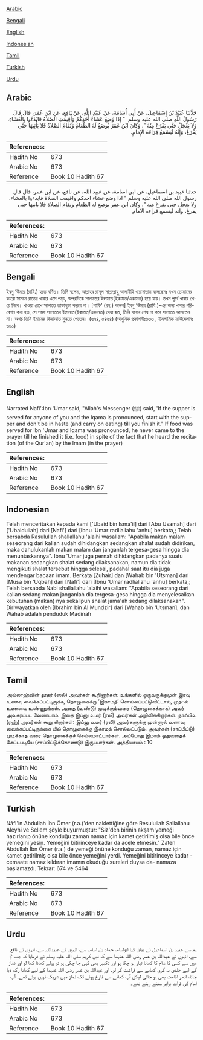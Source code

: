 [Arabic](#arabic)

[Bengali](#bengali)

[English](#english)

[Indonesian](#indonesian)

[Tamil](#tamil)

[Turkish](#turkish)

[Urdu](#urdu)

## Arabic


<div dir="rtl" lang="ar" style={{fontSize:'larger',backgroundColor:'#f8f9fa',padding:20}}>
حَدَّثَنَا عُبَيْدُ بْنُ إِسْمَاعِيلَ، عَنْ أَبِي أُسَامَةَ، عَنْ عُبَيْدِ اللَّهِ، عَنْ نَافِعٍ، عَنِ ابْنِ عُمَرَ، قَالَ قَالَ رَسُولُ اللَّهِ صلى الله عليه وسلم ‏ "‏ إِذَا وُضِعَ عَشَاءُ أَحَدِكُمْ وَأُقِيمَتِ الصَّلاَةُ فَابْدَءُوا بِالْعَشَاءِ، وَلاَ يَعْجَلْ حَتَّى يَفْرُغَ مِنْهُ ‏"‏‏.‏ وَكَانَ ابْنُ عُمَرَ يُوضَعُ لَهُ الطَّعَامُ وَتُقَامُ الصَّلاَةُ فَلاَ يَأْتِيهَا حَتَّى يَفْرُغَ، وَإِنَّهُ لَيَسْمَعُ قِرَاءَةَ الإِمَامِ‏.‏
</div>
<div style={{backgroundColor:'#f8f9fa',padding:20, marginBottom: 10}}><table> <thead> <tr> <th>References:</th> <th></th> </tr> </thead> <tbody><tr><td>Hadith No</td><td>673</td></tr><tr><td>Arabic No</td><td>673</td></tr><tr><td>Reference</td><td>Book 10 Hadith 67</td></tr></tbody></table></div>


<div dir="rtl" lang="ar" style={{fontSize:'larger',backgroundColor:'#f8f9fa',padding:20}}>
حدثنا عبيد بن اسماعيل، عن ابي اسامة، عن عبيد الله، عن نافع، عن ابن عمر، قال قال رسول الله صلى الله عليه وسلم " اذا وضع عشاء احدكم واقيمت الصلاة فابدءوا بالعشاء، ولا يعجل حتى يفرغ منه ". وكان ابن عمر يوضع له الطعام وتقام الصلاة فلا ياتيها حتى يفرغ، وانه ليسمع قراءة الامام
</div>
<div style={{backgroundColor:'#f8f9fa',padding:20, marginBottom: 10}}><table> <thead> <tr> <th>References:</th> <th></th> </tr> </thead> <tbody><tr><td>Hadith No</td><td>673</td></tr><tr><td>Arabic No</td><td>673</td></tr><tr><td>Reference</td><td>Book 10 Hadith 67</td></tr></tbody></table></div>

## Bengali


<div dir="ltr" lang="bn" style={{fontSize:'larger',backgroundColor:'#f8f9fa',padding:20}}>
ইবনু ‘উমার (রাযি.) হতে বর্ণিত। তিনি বলেন, আল্লাহর রাসূল সাল্লাল্লাহু আলাইহি ওয়াসাল্লাম বলেছেনঃ যখন তোমাদের কারো সামনে রাতের খাবার এসে পড়ে, অপরদিকে সালাতের ইক্বামাত(ইকামত/একামত) হয়ে যায়। তখন পূর্বে খাবার খেয়ে নিবে। খাওয়া রেখে সালাতে তাড়াহুড়া করবে না। [নাফি‘ (রহ.) বলেন] ইবনু ‘উমার (রাযি.)-এর জন্য খাবার পরিবেশন করা হত, সে সময় সালাতের ইক্বামাত(ইকামত/একামত) দেয়া হত, তিনি খাবার শেষ না করে সালাতে আসতেন না। অথচ তিনি ইমামের কিরাআত শুনতে পেতেন। (৬৭৪, ৫৪৬৪) (আধুনিক প্রকাশনীঃ৬৩৩ , ইসলামিক ফাউন্ডেশনঃ ৬৪০)
</div>
<div style={{backgroundColor:'#f8f9fa',padding:20, marginBottom: 10}}><table> <thead> <tr> <th>References:</th> <th></th> </tr> </thead> <tbody><tr><td>Hadith No</td><td>673</td></tr><tr><td>Arabic No</td><td>673</td></tr><tr><td>Reference</td><td>Book 10 Hadith 67</td></tr></tbody></table></div>

## English


<div dir="ltr" lang="en" style={{fontSize:'larger',backgroundColor:'#f8f9fa',padding:20}}>
Narrated Nafi':Ibn 'Umar said, "Allah's Messenger (ﷺ) said, 'If the supper is served for anyone of you and the Iqama is pronounced, start with the supper and don't be in haste (and carry on eating) till you finish it." If food was served for Ibn 'Umar and Iqama was pronounced, he never came to the prayer till he finished it (i.e. food) in spite of the fact that he heard the recitation (of the Qur'an) by the Imam (in the prayer)
</div>
<div style={{backgroundColor:'#f8f9fa',padding:20, marginBottom: 10}}><table> <thead> <tr> <th>References:</th> <th></th> </tr> </thead> <tbody><tr><td>Hadith No</td><td>673</td></tr><tr><td>Arabic No</td><td>673</td></tr><tr><td>Reference</td><td>Book 10 Hadith 67</td></tr></tbody></table></div>

## Indonesian


<div dir="ltr" lang="id" style={{fontSize:'larger',backgroundColor:'#f8f9fa',padding:20}}>
Telah menceritakan kepada kami ['Ubaid bin Isma'il] dari [Abu Usamah] dari ['Ubaidullah] dari [Nafi'] dari [Ibnu 'Umar radliallahu 'anhu] berkata,; Telah bersabda Rasulullah shallallahu 'alaihi wasallam: "Apabila makan malam seseorang dari kalian sudah dihidangkan sedangkan shalat sudah didirikan, maka dahulukanlah makan malam dan janganlah tergesa-gesa hingga dia menuntaskannya". Ibnu 'Umar juga pernah dihidangkan padanya suatu makanan sedangkan shalat sedang dilaksanakan, namun dia tidak mengikuti shalat tersebut hingga selesai, padahal saat itu dia juga mendengar bacaan imam. Berkata [Zuhair] dan [Wahab bin 'Utsman] dari [Musa bin 'Uqbah] dari [Nafi'] dari [Ibnu 'Umar radliallahu 'anhu] berkata,; Telah bersabda Nabi shallallahu 'alaihi wasallam: "Apabila seseorang dari kalian sedang makan janganlah dia tergesa-gesa hingga dia menyelesaikan kebutuhan (makan) nya sekalipun shalat jama'ah sedang dilaksanakan". Diriwayatkan oleh [Ibrahim bin Al Mundzir] dari [Wahab bin 'Utsman], dan Wahab adalah penduduk Madinah
</div>
<div style={{backgroundColor:'#f8f9fa',padding:20, marginBottom: 10}}><table> <thead> <tr> <th>References:</th> <th></th> </tr> </thead> <tbody><tr><td>Hadith No</td><td>673</td></tr><tr><td>Arabic No</td><td>673</td></tr><tr><td>Reference</td><td>Book 10 Hadith 67</td></tr></tbody></table></div>

## Tamil


<div dir="ltr" lang="ta" style={{fontSize:'larger',backgroundColor:'#f8f9fa',padding:20}}>
அல்லாஹ்வின் தூதர் (ஸல்) அவர்கள் கூறினார்கள்: உங்களில் ஒருவருக்குமுன் இரவு உணவு வைக்கப்பட்டிருக்க, தொழுகைக்கு ‘இகாமத்’ சொல்லப்பட்டுவிட்டால், முத-ல் உணவை உண்ணுங்கள். அதை (உண்டு) முடிக்கும்வரை (தொழுகைக்காக) அவர் அவசரப்பட வேண்டாம். இதை இப்னு உமர் (ரலி) அவர்கள் அறிவிக்கிறார்கள். நாஃபிஉ (ரஹ்) அவர்கள் கூறு கிறார்கள்: இப்னு உமர் (ரலி) அவர்களுக்கு முன்னால் உணவு வைக்கப்பட்டிருக்கை யில் தொழுகைக்கு இகாமத் சொல்லப்படும். அவர்கள் (சாப்பிட்டு) முடிக்காத வரை தொழுகைக்குச் செல்லமாட்டார்கள். அப்போது இமாம் ஓதுவதைக் கேட்டபடியே (சாப்பிட்டுக்கொண்டு) இருப்பார்கள். அத்தியாயம் : 10
</div>
<div style={{backgroundColor:'#f8f9fa',padding:20, marginBottom: 10}}><table> <thead> <tr> <th>References:</th> <th></th> </tr> </thead> <tbody><tr><td>Hadith No</td><td>673</td></tr><tr><td>Arabic No</td><td>673</td></tr><tr><td>Reference</td><td>Book 10 Hadith 67</td></tr></tbody></table></div>

## Turkish


<div dir="ltr" lang="tr" style={{fontSize:'larger',backgroundColor:'#f8f9fa',padding:20}}>
Nâfi'in Abdullah İbn Ömer (r.a.)'den naklettiğine göre Resulullah Sallallahu Aleyhi ve Sellem şöyle buyurmuştur: "Siz'den birinin akşam yemeği hazırlanıp önüne konduğu zaman namaz için kamet getirilmiş olsa bile önce yemeğini yesin. Yemeğini bitirinceye kadar da acele etmesin." Zaten Abdullah İbn Ömer (r.a.) de yemeği önüne konduğu zaman, namaz için kamet getirilmiş olsa bile önce yemeğini yerdi. Yemeğini bitirinceye kadar -cemaate namaz kıldıran imamın okuduğu sureleri duysa da- namaza başlamazdı. Tekrar: 674 ve 5464
</div>
<div style={{backgroundColor:'#f8f9fa',padding:20, marginBottom: 10}}><table> <thead> <tr> <th>References:</th> <th></th> </tr> </thead> <tbody><tr><td>Hadith No</td><td>673</td></tr><tr><td>Arabic No</td><td>673</td></tr><tr><td>Reference</td><td>Book 10 Hadith 67</td></tr></tbody></table></div>

## Urdu


<div dir="rtl" lang="ur" style={{fontSize:'larger',backgroundColor:'#f8f9fa',padding:20}}>
ہم سے عبید بن اسماعیل نے بیان کیا ابواسامہ حماد بن اسامہ سے، انہوں نے عبیداللہ سے، انہوں نے نافع سے، انہوں نے عبداللہ بن عمر رضی اللہ عنہما سے کہ نبی کریم صلی اللہ علیہ وسلم نے فرمایا کہ جب تم میں سے کسی کا شام کا کھانا تیار ہو چکا ہو اور تکبیر بھی کہی جا چکی ہو تو پہلے کھانا کھا لو اور نماز کے لیے جلدی نہ کرو، کھانے سے فراغت کر لو۔ اور عبداللہ بن عمر رضی اللہ عنہما کے لیے کھانا رکھ دیا جاتا، ادھر اقامت بھی ہو جاتی لیکن آپ کھانے سے فارغ ہونے تک نماز میں شریک نہیں ہوتے تھے۔ آپ امام کی قرآت برابر سنتے رہتے تھے۔
</div>
<div style={{backgroundColor:'#f8f9fa',padding:20, marginBottom: 10}}><table> <thead> <tr> <th>References:</th> <th></th> </tr> </thead> <tbody><tr><td>Hadith No</td><td>673</td></tr><tr><td>Arabic No</td><td>673</td></tr><tr><td>Reference</td><td>Book 10 Hadith 67</td></tr></tbody></table></div>